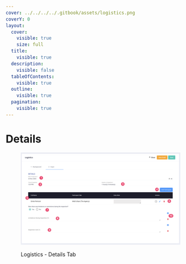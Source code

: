 ```yaml
---
cover: ../../../../.gitbook/assets/logistics.png
coverY: 0
layout:
  cover:
    visible: true
    size: full
  title:
    visible: true
  description:
    visible: false
  tableOfContents:
    visible: true
  outline:
    visible: true
  pagination:
    visible: true
---
```


# Details

<figure><img src="../../../../.gitbook/assets/CleanShot 2024-06-03 at 06.15.09@2x.png" alt=""><figcaption><p>Logistics - Details Tab</p></figcaption></figure>

